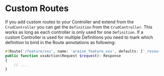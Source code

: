 # Custom Routes
If you add custom routes to your Controller and extend from the `CrudController`
you can get the `Definition` from the `CrudController`. This works as long as each controller 
is only used for one `Definition`. If a custom Controller is used for multiple Definitions you
need to mark which definition to bind in the Route annotations as following:


```php
#[Route('/feature/xxx', name: 'araise_feature_xxx', defaults: ['_resource' => XXXDefinition::class])]
public function xxxAction(Request $request): Response
{
    // ...
}
```
